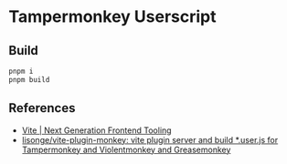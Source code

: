 # Tampermonkey Userscript
## Build

```bash
pnpm i
pnpm build
```

## References

- [Vite | Next Generation Frontend Tooling](https://vitejs.dev/)
- [lisonge/vite-plugin-monkey: vite plugin server and build *.user.js for Tampermonkey and Violentmonkey and Greasemonkey](https://github.com/lisonge/vite-plugin-monkey)
